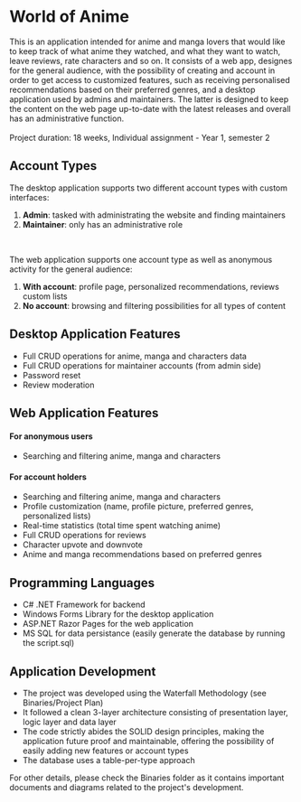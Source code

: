 # World of Anime

This is an application intended for anime and manga lovers that would like to keep track of what anime they watched, and what they want to watch, leave reviews, rate characters and so on. It consists of a web app, designes for the general audience, with the possibility of creating and account in order to get access to customized features, such as receiving personalised recommendations based on their preferred genres, and a desktop application used by admins and maintainers. The latter is designed to keep the content on the web page up-to-date with the latest releases and overall has an administrative function.
<br/><br/>Project duration: 18 weeks, Individual assignment - Year 1, semester 2

## Account Types
The desktop application supports two different account types with custom interfaces: 
1. **Admin**: tasked with administrating the website and finding maintainers
2. **Maintainer**: only has an administrative role
<br/>

The web application supports one account type as well as anonymous activity for the general audience:
1. **With account**: profile page, personalized recommendations, reviews custom lists
2. **No account**: browsing and filtering possibilities for all types of content

## Desktop Application Features
* Full CRUD operations for anime, manga and characters data
* Full CRUD operations for maintainer accounts (from admin side)
* Password reset
* Review moderation

## Web Application Features
#### For anonymous users
* Searching and filtering anime, manga and characters

#### For account holders 
* Searching and filtering anime, manga and characters
* Profile customization (name, profile picture, preferred genres, personalized lists)
* Real-time statistics (total time spent watching anime)
* Full CRUD operations for reviews
* Character upvote and downvote
* Anime and manga recommendations based on preferred genres

## Programming Languages

* C# .NET Framework for backend
* Windows Forms Library for the desktop application
* ASP.NET Razor Pages for the web application
* MS SQL for data persistance (easily generate the database by running the script.sql)

## Application Development
- The project was developed using the Waterfall Methodology (see Binaries/Project Plan)
- It followed a clean 3-layer architecture consisting of presentation layer, logic layer and data layer
- The code strictly abides the SOLID design principles, making the application future proof and maintainable, offering the possibility of easily adding new features or account types
- The database uses a table-per-type approach

For other details, please check the Binaries folder as it contains important documents and diagrams related to the project's development.

